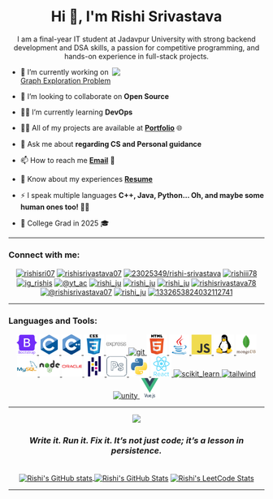 <h1 align="center">Hi 👋, I'm Rishi Srivastava</h1>

<p align="center">I am a final-year IT student at Jadavpur University with strong backend development and DSA skills, a passion for competitive programming, and hands-on experience in full-stack projects.</p>

<img align='right' src="https://physicsgurukul.files.wordpress.com/2019/02/character-1.gif" width=300>

- 🔭 I’m currently working on [Graph Exploration Problem](https://github.com/rishisrivastava07/Graph-Exploration-Problem) 

- 👯 I’m looking to collaborate on **Open Source**

- 🧑‍💻 I’m currently learning **DevOps** 

- 👨‍💻 All of my projects are available at **[Portfolio](https://rishisrivastava07.github.io/Portfolio)** 🌐

- 💬 Ask me about **regarding CS and Personal guidance** 

- 📫 How to reach me **[Email](mailto:rishisrivastava.ju@gmail.com)** 📩

- 📄 Know about my experiences **[Resume](https://drive.google.com/file/d/1vUDEeHpxkjvuPKn_DAWLJxYxDclOMbwM/view?usp=sharing)**

- ⚡ I speak multiple languages **C++, Java, Python… Oh, and maybe some human ones too! 🤖😆**

- 🏫 College Grad in 2025 🎓
<hr>

<h3 align="left">Connect with me:</h3>
<p align="center">
<a href="https://twitter.com/rishisri07" target="blank"><img align="center" src="https://raw.githubusercontent.com/rahuldkjain/github-profile-readme-generator/master/src/images/icons/Social/twitter.svg" alt="rishisri07" height="30" width="40" /></a>
<a href="https://linkedin.com/in/rishisrivastava07" target="blank"><img align="center" src="https://raw.githubusercontent.com/rahuldkjain/github-profile-readme-generator/master/src/images/icons/Social/linked-in-alt.svg" alt="rishisrivastava07" height="30" width="40" /></a>
<a href="https://stackoverflow.com/users/23025349/rishi-srivastava" target="blank"><img align="center" src="https://raw.githubusercontent.com/rahuldkjain/github-profile-readme-generator/master/src/images/icons/Social/stack-overflow.svg" alt="23025349/rishi-srivastava" height="30" width="40" /></a>
<a href="https://fb.com/rishiii78" target="blank"><img align="center" src="https://raw.githubusercontent.com/rahuldkjain/github-profile-readme-generator/master/src/images/icons/Social/facebook.svg" alt="rishiii78" height="30" width="40" /></a>
<a href="https://instagram.com/ig_rishis" target="blank"><img align="center" src="https://raw.githubusercontent.com/rahuldkjain/github-profile-readme-generator/master/src/images/icons/Social/instagram.svg" alt="ig_rishis" height="30" width="40" /></a>
<a href="https://www.youtube.com/c/@yt_ac" target="blank"><img align="center" src="https://raw.githubusercontent.com/rahuldkjain/github-profile-readme-generator/master/src/images/icons/Social/youtube.svg" alt="@yt_ac" height="30" width="40" /></a>
<a href="https://www.codechef.com/users/rishi_ju" target="blank"><img align="center" src="https://cdn.jsdelivr.net/npm/simple-icons@3.1.0/icons/codechef.svg" alt="rishi_ju" height="30" width="40" /></a>
<a href="https://www.hackerrank.com/rishi_ju" target="blank"><img align="center" src="https://raw.githubusercontent.com/rahuldkjain/github-profile-readme-generator/master/src/images/icons/Social/hackerrank.svg" alt="rishi_ju" height="30" width="40" /></a>
<a href="https://codeforces.com/profile/rishi_ju" target="blank"><img align="center" src="https://raw.githubusercontent.com/rahuldkjain/github-profile-readme-generator/master/src/images/icons/Social/codeforces.svg" alt="rishi_ju" height="30" width="40" /></a>
<a href="https://www.leetcode.com/rishisrivastava78" target="blank"><img align="center" src="https://raw.githubusercontent.com/rahuldkjain/github-profile-readme-generator/master/src/images/icons/Social/leet-code.svg" alt="rishisrivastava78" height="30" width="40" /></a>
<a href="https://www.hackerearth.com/@rishisrivastava07" target="blank"><img align="center" src="https://raw.githubusercontent.com/rahuldkjain/github-profile-readme-generator/master/src/images/icons/Social/hackerearth.svg" alt="@rishisrivastava07" height="30" width="40" /></a>
<a href="https://auth.geeksforgeeks.org/user/rishi_ju" target="blank"><img align="center" src="https://raw.githubusercontent.com/rahuldkjain/github-profile-readme-generator/master/src/images/icons/Social/geeks-for-geeks.svg" alt="rishi_ju" height="30" width="40" /></a>
<a href="https://discord.gg/1332653824032112741" target="blank"><img align="center" src="https://raw.githubusercontent.com/rahuldkjain/github-profile-readme-generator/master/src/images/icons/Social/discord.svg" alt="1332653824032112741" height="30" width="40" /></a>
</p>

<hr>

<h3 align="left">Languages and Tools:</h3>
<p align="center"> <a href="https://getbootstrap.com" target="_blank" rel="noreferrer"> <img src="https://raw.githubusercontent.com/devicons/devicon/master/icons/bootstrap/bootstrap-plain-wordmark.svg" alt="bootstrap" width="40" height="40"/> </a> <a href="https://www.cprogramming.com/" target="_blank" rel="noreferrer"> <img src="https://raw.githubusercontent.com/devicons/devicon/master/icons/c/c-original.svg" alt="c" width="40" height="40"/> </a> <a href="https://www.w3schools.com/cpp/" target="_blank" rel="noreferrer"> <img src="https://raw.githubusercontent.com/devicons/devicon/master/icons/cplusplus/cplusplus-original.svg" alt="cplusplus" width="40" height="40"/> </a> <a href="https://www.w3schools.com/css/" target="_blank" rel="noreferrer"> <img src="https://raw.githubusercontent.com/devicons/devicon/master/icons/css3/css3-original-wordmark.svg" alt="css3" width="40" height="40"/> </a> <a href="https://expressjs.com" target="_blank" rel="noreferrer"> <img src="https://raw.githubusercontent.com/devicons/devicon/master/icons/express/express-original-wordmark.svg" alt="express" width="40" height="40"/> </a> <a href="https://git-scm.com/" target="_blank" rel="noreferrer"> <img src="https://www.vectorlogo.zone/logos/git-scm/git-scm-icon.svg" alt="git" width="40" height="40"/> </a> <a href="https://www.w3.org/html/" target="_blank" rel="noreferrer"> <img src="https://raw.githubusercontent.com/devicons/devicon/master/icons/html5/html5-original-wordmark.svg" alt="html5" width="40" height="40"/> </a> <a href="https://www.java.com" target="_blank" rel="noreferrer"> <img src="https://raw.githubusercontent.com/devicons/devicon/master/icons/java/java-original.svg" alt="java" width="40" height="40"/> </a> <a href="https://developer.mozilla.org/en-US/docs/Web/JavaScript" target="_blank" rel="noreferrer"> <img src="https://raw.githubusercontent.com/devicons/devicon/master/icons/javascript/javascript-original.svg" alt="javascript" width="40" height="40"/> </a> <a href="https://www.linux.org/" target="_blank" rel="noreferrer"> <img src="https://raw.githubusercontent.com/devicons/devicon/master/icons/linux/linux-original.svg" alt="linux" width="40" height="40"/> </a> <a href="https://www.mongodb.com/" target="_blank" rel="noreferrer"> <img src="https://raw.githubusercontent.com/devicons/devicon/master/icons/mongodb/mongodb-original-wordmark.svg" alt="mongodb" width="40" height="40"/> </a> <a href="https://www.mysql.com/" target="_blank" rel="noreferrer"> <img src="https://raw.githubusercontent.com/devicons/devicon/master/icons/mysql/mysql-original-wordmark.svg" alt="mysql" width="40" height="40"/> </a> <a href="https://nodejs.org" target="_blank" rel="noreferrer"> <img src="https://raw.githubusercontent.com/devicons/devicon/master/icons/nodejs/nodejs-original-wordmark.svg" alt="nodejs" width="40" height="40"/> </a> <a href="https://www.oracle.com/" target="_blank" rel="noreferrer"> <img src="https://raw.githubusercontent.com/devicons/devicon/master/icons/oracle/oracle-original.svg" alt="oracle" width="40" height="40"/> </a> <a href="https://pandas.pydata.org/" target="_blank" rel="noreferrer"> <img src="https://raw.githubusercontent.com/devicons/devicon/2ae2a900d2f041da66e950e4d48052658d850630/icons/pandas/pandas-original.svg" alt="pandas" width="40" height="40"/> </a> <a href="https://www.photoshop.com/en" target="_blank" rel="noreferrer"> <img src="https://raw.githubusercontent.com/devicons/devicon/master/icons/photoshop/photoshop-line.svg" alt="photoshop" width="40" height="40"/> </a> <a href="https://www.python.org" target="_blank" rel="noreferrer"> <img src="https://raw.githubusercontent.com/devicons/devicon/master/icons/python/python-original.svg" alt="python" width="40" height="40"/> </a> <a href="https://reactjs.org/" target="_blank" rel="noreferrer"> <img src="https://raw.githubusercontent.com/devicons/devicon/master/icons/react/react-original-wordmark.svg" alt="react" width="40" height="40"/> </a> <a href="https://scikit-learn.org/" target="_blank" rel="noreferrer"> <img src="https://upload.wikimedia.org/wikipedia/commons/0/05/Scikit_learn_logo_small.svg" alt="scikit_learn" width="40" height="40"/> </a> <a href="https://tailwindcss.com/" target="_blank" rel="noreferrer"> <img src="https://www.vectorlogo.zone/logos/tailwindcss/tailwindcss-icon.svg" alt="tailwind" width="40" height="40"/> </a> <a href="https://unity.com/" target="_blank" rel="noreferrer"> <img src="https://www.vectorlogo.zone/logos/unity3d/unity3d-icon.svg" alt="unity" width="40" height="40"/> </a> <a href="https://vuejs.org/" target="_blank" rel="noreferrer"> <img src="https://raw.githubusercontent.com/devicons/devicon/master/icons/vuejs/vuejs-original-wordmark.svg" alt="vuejs" width="40" height="40"/> </a> </p>

<hr>
<div align="center">

![](https://komarev.com/ghpvc/?username=rishisrivastava07&color=green)

### *_Write it. Run it. Fix it. It’s not just code; it’s a lesson in persistence._*
</div>

<br>

<div align = "center">
<a href="https://github.com/anuraghazra/github-readme-stats"><img align="center" src="https://github-readme-stats.vercel.app/api?username=rishisrivastava07&show_icons=true&include_all_commits=true&theme=buefy&hide_border=true" alt="Rishi's GitHub stats" height= 250 width=300/> </a>
<a href="https://github.com/anuraghazra/github-readme-stats"><img align="center" src="https://github-readme-stats.vercel.app/api/top-langs/?username=rishisrivastava07&theme=buefy&hide_border=true&hide=HTML,CSS,SCSS,jupyter%20notebook" alt="Rishi's GitHub Stats" height= 250 width=350/></a> 
<a href="https://leetcode.com/rishisrivastava78/"><img align="center" src="https://leetcard.jacoblin.cool/rishisrivastava78?theme=light&font=Comic%20Neue&ext=heatmap" alt="Rishi's LeetCode Stats" height= 250 width=350/></a> 

</div>
<hr>

